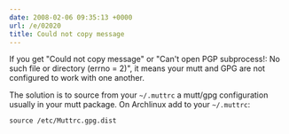 ```yaml
---
date: 2008-02-06 09:35:13 +0000
url: /e/02020
title: Could not copy message
---
```



If you get "Could not copy message" or "Can't open PGP subprocess!: No such
file or directory (errno = 2)", it means your mutt and GPG are not configured
to work with one another.

The solution is to source from your `~/.muttrc` a mutt/gpg configuration usually
in your mutt package. On Archlinux add to your `~/.muttrc`:

	source /etc/Muttrc.gpg.dist
